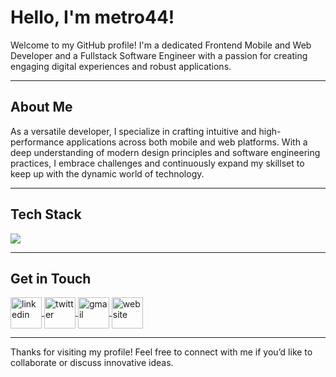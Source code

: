 # Hello, I'm metro44!

Welcome to my GitHub profile! I'm a dedicated Frontend Mobile and Web Developer and a Fullstack Software Engineer with a passion for creating engaging digital experiences and robust applications.

---

## About Me

As a versatile developer, I specialize in crafting intuitive and high-performance applications across both mobile and web platforms. With a deep understanding of modern design principles and software engineering practices, I embrace challenges and continuously expand my skillset to keep up with the dynamic world of technology.

---

<p align="center">
  <h2>Tech Stack</h2>
  <a href="https://skillicons.dev">
    <img src="https://skillicons.dev/icons?i=aws,azure,git,github,docker,terraform,githubactions,linux,ubuntu,bash,html,css,py,java,mongodb,notion,vscode" />
  </a>
</p>

---

<p align="center">
  <h2>Get in Touch</h2>
  <a href="https://www.linkedin.com/in/martins-chinwuba-50ab4935a" target="_blank">
    <img align="center" src="https://skillicons.dev/icons?i=linkedin" alt="linkedin" height="50" width="50" />
  </a>
  <a href="https://x.com/mech_44" target="_blank">
    <img align="center" src="https://skillicons.dev/icons?i=twitter" alt="twitter" height="50" width="50" />
  </a>
  <a href="mailto:ebubemartins39@gmail.com" target="_blank">
    <img align="center" src="https://skillicons.dev/icons?i=gmail" alt="gmail" height="50" width="50" />
  </a>
  <a href="https://autotube-metro44.vercel.app" target="_blank">
    <img align="center" src="https://skillicons.dev/icons?i=web" alt="website" height="50" width="50" />
  </a>
</p>

---

Thanks for visiting my profile! Feel free to connect with me if you’d like to collaborate or discuss innovative ideas.
